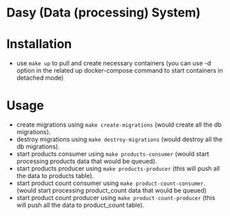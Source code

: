 Dasy (Data (processing) System)
=====================

Installation
==============

- use `make up` to pull and create necessary containers (you can use -d option in the related up docker-compose command 
  to start containers in detached mode)
  
Usage
==========

- create migrations using `make create-migrations` (would create all the db migrations).
- destroy migrations using `make destroy-migrations` (would destroy all the db migrations).
- start products consumer using `make products-consumer` (would start processing products data that would be queued).
- start products producer using `make products-producer` (this will push all the data to products table).
- start product count consumer using `make product-count-consumer`. (would start processing product_count data that would be queued)
- start product count producer using `make product-count-producer` (this will push all the data to product_count table).

